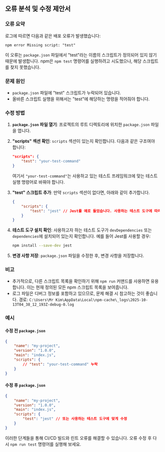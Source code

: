 ## 오류 분석 및 수정 제안서

### 오류 요약
로그에 따르면 다음과 같은 배포 오류가 발생했습니다:
```
npm error Missing script: "test"
```
이 오류는 `package.json` 파일에서 "test"라는 이름의 스크립트가 정의되어 있지 않기 때문에 발생합니다. npm은 `npm test` 명령어를 실행하려고 시도했으나, 해당 스크립트를 찾지 못했습니다.

### 문제 원인
- `package.json` 파일에 "test" 스크립트가 누락되어 있습니다.
- 올바른 스크립트 실행을 위해서는 "test"에 해당하는 명령을 적어줘야 합니다.

### 수정 방법
1. **`package.json` 파일 열기**: 프로젝트의 루트 디렉토리에 위치한 `package.json` 파일을 엽니다.
   
2. **"scripts" 섹션 확인**: `scripts` 섹션이 있는지 확인합니다. 다음과 같은 구조여야 합니다:
   ```json
   "scripts": {
       "test": "your-test-command"
   }
   ```
   여기서 `"your-test-command"`는 사용하고 있는 테스트 프레임워크에 맞는 테스트 실행 명령어로 바꿔야 합니다.

3. **"test" 스크립트 추가**: 만약 `scripts` 섹션이 없다면, 아래와 같이 추가합니다.
   ```json
   {
       "scripts": {
           "test": "jest" // Jest를 예로 들었습니다. 사용하는 테스트 도구에 따라 변경 필요.
       }
   }
   ```

4. **테스트 도구 설치 확인**: 사용하고자 하는 테스트 도구가 `devDependencies` 또는 `dependencies`에 설치되어 있는지 확인합니다. 예를 들어 Jest를 사용할 경우:
   ```bash
   npm install --save-dev jest
   ```

5. **변경 사항 저장**: `package.json` 파일을 수정한 후, 변경 사항을 저장합니다.

### 비고
- 추가적으로, 다른 스크립트 목록을 확인하기 위해 `npm run` 커맨드를 사용하면 유용합니다. 이는 현재 정의된 모든 npm 스크립트 목록을 보여줍니다.
- 로그 파일은 디버그 정보를 포함하고 있으므로, 문제 해결 시 참고하는 것이 좋습니다. 경로: `C:\Users\Mr Kim\AppData\Local\npm-cache\_logs\2025-10-13T04_38_12_193Z-debug-0.log`

### 예시
#### 수정 전 `package.json`
```json
{
    "name": "my-project",
    "version": "1.0.0",
    "main": "index.js",
    "scripts": {
        // "test": "your-test-command" 누락
    }
}
```

#### 수정 후 `package.json`
```json
{
    "name": "my-project",
    "version": "1.0.0",
    "main": "index.js",
    "scripts": {
        "test": "jest" // 또는 사용하는 테스트 도구에 맞게 수정
    }
}
```

이러한 단계들을 통해 CI/CD 빌드와 린트 오류를 해결할 수 있습니다. 오류 수정 후 다시 `npm run test` 명령어를 실행해 보세요.